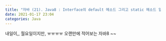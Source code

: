 ```yaml
---
title: "자바 (21). Java8 : Interface의 default 메소드 그리고 static 메소드 알아보" 
date: 2021-01-17 23:04
categories: Java
---
```


내일이,, 월요일이지만, ㅠㅠㅠㅠ 오랜만에 적어보는 자바8 ~~

